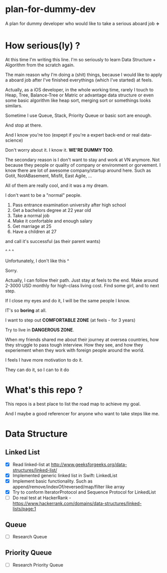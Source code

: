 # plan-for-dummy-dev
A plan for dummy developer who would like to take a serious aboard job ✈️

# How serious(ly) ?

At this time I'm writing this line. I'm so seriously to learn Data Structure + Algorithm from the scratch again.  
  
The main reason why I'm doing a (shit) things, because I would like to apply a aboard job after I've finished everythings (which I've started) at feels.  
  
Actually, as a iOS developer, in the whole working time, rarely I touch to Heap, Tree, Balance-Tree or Matric or advantage data structure or even some basic algorithm like heap sort, merging sort or somethings looks similars.
  
Sometime I use Queue, Stack, Priority Queue or basic sort are enough.
  
And stop at there.
  
And I know you're too (expept if you're a expert back-end or real data-science) 
  
Don't worry about it. I know it. **WE'RE DUMMY TOO**.  
  
The secondary reason is I don't want to stay and work at VN anymore. Not because they people or quality of company or environment or gorvement. I know there are lot of awesome company/startup around here. Such as Gotit, NotABasement, Misfit, East Agile, ...
  
  
All of them are really cool, and it was a my dream.

I don't want to be a "normal" people.

1. Pass entrance examination university after high school
2. Get a bachelors degree at 22 year old
3. Take a normal job
4. Make it confortable and enough salary
4. Get marriage at 25
5. Have a children at 27
  
and call it's successful (as their parent wants)

^ ^ ^  

Unfortunately, I don't like this ^

Sorry.

Actually, I can follow their path. Just stay at feels to the end. Make around 2-3000 USD monthly for high-class living cost.
Find some girl, and to next step.

If I close my eyes and do it, I will be the same people I know.  
  
IT's so **boring** at all.
  
I want to step out **COMFORTABLE ZONE** (at feels - for 3 years)
  
Try to live in **DANGEROUS ZONE**.
  
When my friends shared me about their journey at oversea countries, how they struggle to pass tough interview. How they see, and how they experiement when they work with foreign people around the world. 
  
I feels I have more motivation to do it.
  
They can do it, so I can to it do

# What's this repo ?

This repos is a best place to list the road map to achieve my goal.
  
And I maybe a good referencer for anyone who want to take steps like me.

# Data Structure

## Linked List
- [x] Read linked-list at http://www.geeksforgeeks.org/data-structures/linked-list/ 
- [x] Implemented generic linked list in Swift: LinkedList<T>
- [x] Implement basic functionality. Such as append/remove/indexOf/reversed/map/filter like array
- [x] Try to conform IteratorProtocol and Sequence Protocol for LinkedList<T>
- [ ] Do real test at HackerRank - https://www.hackerrank.com/domains/data-structures/linked-lists/page:1
  
## Queue
- [ ] Research Queue
  
## Priority Queue
- [ ] Research Priority Queue

